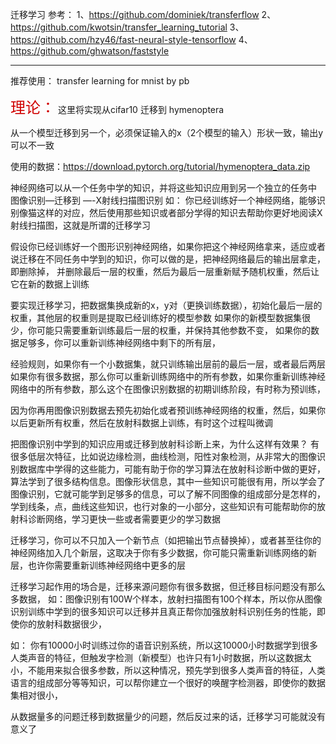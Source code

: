 迁移学习
参考：
1、https://github.com/dominiek/transferflow
2、https://github.com/kwotsin/transfer_learning_tutorial
3、https://github.com/hzy46/fast-neural-style-tensorflow
4、https://github.com/ghwatson/faststyle


----------
推荐使用： transfer learning for mnist by pb

<font color=#D0000 size=5>理论：</font>
这里将实现从cifar10 迁移到 hymenoptera

从一个模型迁移到另一个，必须保证输入的x（2个模型的输入）形状一致，输出y可以不一致

使用的数据：https://download.pytorch.org/tutorial/hymenoptera_data.zip

神经网络可以从一个任务中学的知识，并将这些知识应用到另一个独立的任务中 
图像识别—迁移到 —-X射线扫描图识别 
如： 你已经训练好一个神经网络，能够识别像猫这样的对应，然后使用那些知识或者部分学得的知识去帮助你更好地阅读X射线扫描图，这就是所谓的迁移学习

假设你已经训练好一个图形识别神经网络，如果你把这个神经网络拿来，适应或者 
说迁移在不同任务中学到的知识，你可以做的是，把神经网络最后的输出层拿走，即删除掉， 
并删除最后一层的权重，然后为最后一层重新赋予随机权重，然后让它在新的数据上训练

要实现迁移学习，把数据集换成新的x，y对（更换训练数据），初始化最后一层的权重，其他层的权重则是提取已经训练好的模型参数 
如果你的新模型数据集很少，你可能只需要重新训练最后一层的权重，并保持其他参数不变， 
如果你的数据足够多，你可以重新训练神经网络中剩下的所有层，

经验规则，如果你有一个小数据集，就只训练输出层前的最后一层，或者最后两层 
如果你有很多数据，那么你可以重新训练网络中的所有参数，如果你重新训练神经网络中的所有参数，那么这个在图像识别数据的初期训练阶段，有时称为预训练，

因为你再用图像识别数据去预先初始化或者预训练神经网络的权重，然后，如果你以后更新所有权重，然后在放射科数据上训练，有时这个过程叫微调

把图像识别中学到的知识应用或迁移到放射科诊断上来，为什么这样有效果？ 
有很多低层次特征，比如说边缘检测，曲线检测，阳性对象检测，从非常大的图像识别数据库中学得的这些能力，可能有助于你的学习算法在放射科诊断中做的更好，算法学到了很多结构信息。图像形状信息，其中一些知识可能很有用，所以学会了图像识别，它就可能学到足够多的信息，可以了解不同图像的组成部分是怎样的，学到线条，点，曲线这些知识，也行对象的一小部分，这些知识有可能帮助你的放射科诊断网络，学习更快一些或者需要更少的学习数据

迁移学习，你可以不只加入一个新节点（如把输出节点替换掉），或者甚至往你的神经网络加入几个新层，这取决于你有多少数据，你可能只需重新训练网络的新层，也许你需要重新训练神经网络中更多的层

迁移学习起作用的场合是，迁移来源问题你有很多数据，但迁移目标问题没有那么多数据， 
如：图像识别有100W个样本，放射扫描图有100个样本，所以你从图像识别训练中学到的很多知识可以迁移并且真正帮你加强放射科识别任务的性能，即使你的放射科数据很少，

如： 你有10000小时训练过你的语音识别系统，所以这10000小时数据学到很多人类声音的特征，但触发字检测（新模型）也许只有1小时数据，所以这数据太小，不能用来拟合很多参数，所以这种情况，预先学到很多人类声音的特征，人类语言的组成部分等等知识，可以帮你建立一个很好的唤醒字检测器，即使你的数据集相对很小，

从数据量多的问题迁移到数据量少的问题，然后反过来的话，迁移学习可能就没有意义了


